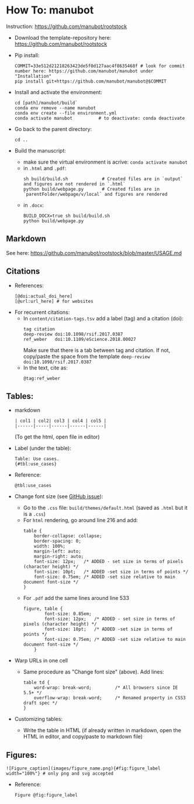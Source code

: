 # How To: manubot

Instruction: https://github.com/manubot/rootstock

- Download the template-repository here: https://github.com/manubot/rootstock  
- Pip install:
  ```
  COMMIT=33e512d21218263423de5f0d127aac4f8635468f # look for commit number here: https://github.com/manubot/manubot under "Installation"
  pip install git+https://github.com/manubot/manubot@$COMMIT
  ```

- Install and activate the environment:  
  ```
  cd [path]/manubot/build`        
  conda env remove --name manubot
  conda env create --file environment.yml
  conda activate manubot          # to deactivate: conda deactivate
  ```
- Go back to the parent directory:  
  ```
  cd ..
  ```
  
- Build the manuscript: 
  - make sure the virtual environment is acrive: `conda activate manubot `
  - in `.html` and `.pdf`:  
    ```
    sh build/build.sh             # Created files are in `output` and figures are not rendered in `.html`
    python build/webpage.py       # Created files are in `parentFolder/webpage/v/local` and figures are rendered
    ```
  - in `.docx`:
    ```
    BUILD_DOCX=true sh build/build.sh
    python build/webpage.py
    ```

  
## Markdown   
See here: https://github.com/manubot/rootstock/blob/master/USAGE.md

## Citations  
- References:
  ```
  [@doi:actual_doi_here]
  [@url:url_here] # for websites  
  ```  
- For recurrent citations:  
  - In `content/citation-tags.tsv` add a label (tag) and a citation (doi):  
    ```
    tag	citation
    deep-review	doi:10.1098/rsif.2017.0387
    ref_weber	doi:10.1109/eScience.2018.00027
    ```  
    Make sure that there is a tab between tag and citation. If not, copy/paste the space from the template `deep-review	doi:10.1098/rsif.2017.0387`
  - In the text, cite as:  
    ```
    @tag:ref_weber
    ```
  
## Tables: 
- markdown
  ```
  | col1 | col2| col3 | col4 | col5 |
  |------|-----|------|------|------|
  ```
  (To get the html, open file in editor)
  
- Label (under the table):  
  ```
  Table: Use cases.
  {#tbl:use_cases}
  ```
- Reference:  
  ```
  @tbl:use_cases
  ```
- Change font size (see [GitHub issue](https://github.com/manubot/rootstock/issues/239)):    
  - Go to the `.css` file: `build/themes/default.html` (saved as `.html` but it is a `.css`)  
  - For `html` rendering, go around line 216 and add:    
    ```
    table {
        border-collapse: collapse;
        border-spacing: 0;
        width: 100%;
        margin-left: auto;
        margin-right: auto;  
        font-size: 12px;   /* ADDED - set size in terms of pixels (character height) */ 
        font-size: 10pt;   /* ADDED -set size in terms of points */
        font-size: 0.75em; /* ADDED -set size relative to main document font-size */
    }
    ```
  - For `.pdf` add the same lines around line 533   
    ```
    figure, table {
            font-size: 0.85em;
            font-size: 12px;   /* ADDED - set size in terms of pixels (character height) */ 
            font-size: 10pt;   /* ADDED -set size in terms of points */
            font-size: 0.75em; /* ADDED -set size relative to main document font-size */
        }
    ```

- Warp URLs in one cell   
  - Same procedure as "Change font size" (above). Add lines:  
    ```
    table td {
        word-wrap: break-word;         /* All browsers since IE 5.5+ */
        overflow-wrap: break-word;     /* Renamed property in CSS3 draft spec */
    }
    ```

- Customizing tables:  
  - Write the table in HTML (if already written in markdown, open the HTML in editor, and copy/paste to markdown file)   
  
 



## Figures:  
```
![Figure_caption](images/figure_name.png){#fig:figure_label width="100%"} # only png and svg accepted  
```
- Reference:  
  ```
  Figure @fig:figure_label
  ```
 
     




